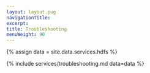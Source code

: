 ```yaml
---
layout: layout.pug
navigationTitle:
excerpt:
title: Troubleshooting
menuWeight: 90
---
```

{% assign data = site.data.services.hdfs %}

{% include services/troubleshooting.md data=data %}

